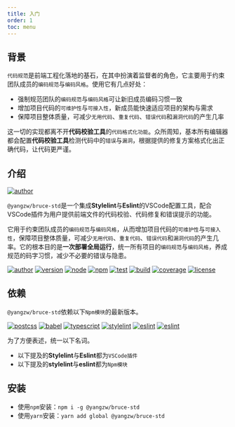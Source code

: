```yaml
---
title: 入门
order: 1
toc: menu
---
```



## 背景

`代码规范`是前端工程化落地的基石，在其中扮演着监督者的角色，它主要用于约束团队成员的`编码规范`与`编码风格`。使用它有几点好处：

- 强制规范团队的`编码规范`与`编码风格`可让新旧成员编码习惯一致
- 增加项目代码的`可维护性`与`可接入性`，新成员能快速适应项目的架构与需求
- 保障项目整体质量，可减少`无用代码`、`重复代码`、`错误代码`和`漏洞代码`的产生几率

这一切的实现都离不开**代码校验工具**的`代码格式化功能`。众所周知，基本所有编辑器都会配置**代码校验工具**检测代码中的`错误`与`漏洞`，根据提供的修复方案格式化出正确代码，让代码更严谨。

## 介绍

[![author](https://img.shields.io/badge/@yangzw/bruce--std-集成Stylelint与Eslint的VSCode配置工-66f.svg)](https://github.com/JowayYoung/bruce)

`@yangzw/bruce-std`是一个集成**Stylelint**与**Eslint**的VSCode配置工具，配合VSCode插件为用户提供前端文件的代码校验、代码修复和错误提示的功能。

它用于约束团队成员的`编码规范`与`编码风格`，从而增加项目代码的`可维护性`与`可接入性`，保障项目整体质量，可减少`无用代码`、`重复代码`、`错误代码`和`漏洞代码`的产生几率。它的根本目的是**一次部署全局运行**，统一所有项目的`编码规范`与`编码风格`，养成规范的码字习惯，减少不必要的错误与隐患。

[![author](https://img.shields.io/badge/author-JowayYoung-f66.svg)](https://github.com/JowayYoung/bruce)<span class="gap"></span>
[![version](https://img.shields.io/badge/version-1.0.5-f66.svg)](https://github.com/JowayYoung/bruce)<span class="gap"></span>
[![node](https://img.shields.io/badge/node-%3E%3D16.0.0-3c9.svg)](https://github.com/JowayYoung/bruce)<span class="gap"></span>
[![npm](https://img.shields.io/badge/npm-%3E%3D7.10.0-3c9.svg)](https://github.com/JowayYoung/bruce)<span class="gap"></span>
[![test](https://img.shields.io/badge/test-passing-f90.svg)](https://github.com/JowayYoung/bruce)<span class="gap"></span>
[![build](https://img.shields.io/badge/build-passing-f90.svg)](https://github.com/JowayYoung/bruce)<span class="gap"></span>
[![coverage](https://img.shields.io/badge/coverage-80%25-09f.svg)](https://github.com/JowayYoung/bruce)<span class="gap"></span>
[![license](https://img.shields.io/badge/license-MIT-09f.svg)](https://github.com/JowayYoung/bruce)

## 依赖

`@yangzw/bruce-std`依赖以下`Npm模块`的最新版本。

[![postcss](https://img.shields.io/badge/postcss-8.x.x-3c9.svg)](https://github.com/JowayYoung/bruce)<span class="gap"></span>
[![babel](https://img.shields.io/badge/babel-7.x.x-3c9.svg)](https://github.com/JowayYoung/bruce)<span class="gap"></span>
[![typescript](https://img.shields.io/badge/typescript-4.x.x-3c9.svg)](https://github.com/JowayYoung/bruce)<span class="gap"></span>
[![stylelint](https://img.shields.io/badge/stylelint-14.x.x-3c9.svg)](https://github.com/JowayYoung/bruce)<span class="gap"></span>
[![eslint](https://img.shields.io/badge/eslint-8.x.x-3c9.svg)](https://github.com/JowayYoung/bruce)<span class="gap"></span>
[![eslint](https://img.shields.io/badge/typescript--eslint-5.x.x-3c9.svg)](https://github.com/JowayYoung/bruce)

为了方便表述，统一以下名词。

- 以下提及的**Stylelint**与**Eslint**都为`VSCode插件`
- 以下提及的**stylelint**与**eslint**都为`Npm模块`

## 安装

- 使用`npm`安装：`npm i -g @yangzw/bruce-std`
- 使用`yarn`安装：`yarn add global @yangzw/bruce-std`